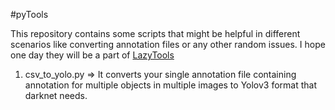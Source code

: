 #pyTools

This repository contains some scripts that might be helpful in different scenarios like converting annotation files or any other random issues.
I hope one day they will be a part of [LazyTools](https://github.com/poush/lazytools)


1. csv_to_yolo.py => It converts your single annotation file containing annotation for multiple objects in multiple images to Yolov3 format that darknet needs.
